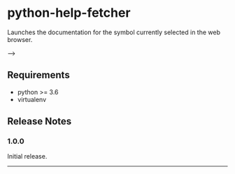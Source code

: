 # python-help-fetcher

Launches the documentation for the symbol currently selected in the web browser.

<!-- ## Features

- Documentation for built-in Python modules
<!-- - TODO: documentation for the top 100 Python modules
- TODO: Custom documentation  --> -->

## Requirements

- python >= 3.6
- virtualenv

## Release Notes

### 1.0.0

Initial release.

-----------------------------------------------------------------------------------------------------------

